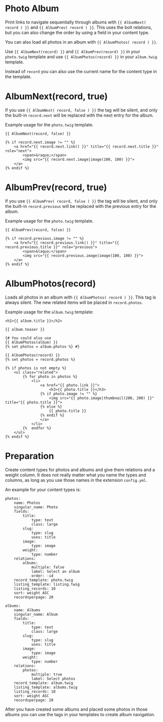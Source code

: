 Photo Album
===========

Print links to navigate sequentially through albums with `{{ AlbumNext( record ) }}` and `{{ AlbumPrev( record ) }}`. This uses the bolt relations, but you can also change the order by using a field in your content type.

You can also load all photos in an album with `{{ AlbumPhotos( record ) }}`.

Use `{{ AlbumNext(record) }}` and `{{ AlbumPrev(record) }}` in your `photo.twig` template and use `{{ AlbumPhotos(record) }}` in your `album.twig` template.

Instead of `record` you can also use the current name for the content type in the template.


AlbumNext(record, true)
=======================
If you use `{{ AlbumNext( record, false ) }}` the tag will be silent, and only the built-in `record.next` will be replaced with the next entry for the album.

Example usage for the `photo.twig` template.
    
    {{ AlbumNext(record, false) }}
    
    {% if record.next.image != "" %}
        <a href="{{ record.next.link() }}" title="{{ record.next.title }}" role="next">
            <span>&raquo;</span>
            <img src="{{ record.next.image|image(100, 100) }}">
        </a>
    {% endif %}


AlbumPrev(record, true)
=======================
If you use `{{ AlbumPrev( record, false ) }}` the tag will be silent, and only the built-in `record.previous` will be replaced with the previous entry for the album.

Example usage for the `photo.twig` template.

    {{ AlbumPrev(record, false) }}
    
    {% if record.previous.image != "" %}
        <a href="{{ record.previous.link() }}" title="{{ record.previous.title }}" role="previous">
            <span>&laquo;</span>
            <img src="{{ record.previous.image|image(100, 100) }}">
        </a>
    {% endif %}


AlbumPhotos(record)
===========================
Loads all photos in an album with `{{ AlbumPhotos( record ) }}`. This tag is always silent. The new related items will be placed in `record.photos`.

Example usage for the `album.twig` template:

    <h2>{{ album.title }}</h2>

    {{ album.teaser }}

    {# You could also use
    {{ AlbumPhotos(album) }}
    {% set photos = album.photos %} #}
    
    {{ AlbumPhotos(record) }}
    {% set photos = record.photos %}
   
    {% if photos is not empty %}
        <ul class="related">
            {% for photo in photos %}
                <li>
                    <a href="{{ photo.link }}">
                        <h3>{{ photo.title }}</h3>
                    {% if photo.image != "" %}
                        <img src="{{ photo.image|thumbnail(200, 200) }}" title="{{ photo.title }}">
                    {% else %}
                        {{ photo.title }}
                    {% endif %}
                    </a>
                </li>
            {%  endfor %}
        </ul>
    {% endif %}


Preparation
===========
Create content types for photos and albums and give them relations and a weight column. It does not really matter what you name the types and columns, as long as you use those names in the extension `config.yml`.

An example for your content types is:
    
    photos:
        name: Photos
        singular_name: Photo
        fields:
            title:
                type: text
                class: large
            slug:
                type: slug
                uses: title
            image:
                type: image
            weight:
                type: number
        relations:
            albums:
                multiple: false
                label: Select an album
                order: -id
        record_template: photo.twig
        listing_template: listing.twig
        listing_records: 10
        sort: weight ASC
        recordsperpage: 20
        
    albums:
        name: Albums
        singular_name: Album
        fields:
            title:
                type: text
                class: large
            slug:
                type: slug
                uses: title
            image:
                type: image
            weight:
                type: number
        relations:
            photos:
                multiple: true
                label: Select photos
        record_template: album.twig
        listing_template: albums.twig
        listing_records: 10
        sort: weight ASC
        recordsperpage: 20

After you have created some albums and placed some photos in those albums you can use the tags in your templates to create album navigation.
